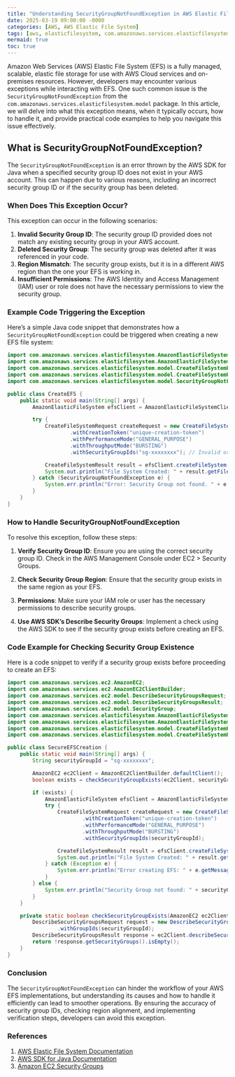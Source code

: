 ```yaml
---
title: "Understanding SecurityGroupNotFoundException in AWS Elastic File System"
date: 2025-03-19 09:00:00 -0000
categories: [AWS, AWS Elastic File System]
tags: [aws, elasticfilesystem, com.amazonaws.services.elasticfilesystem.model]
mermaid: true
toc: true
---
```



Amazon Web Services (AWS) Elastic File System (EFS) is a fully managed, scalable, elastic file storage for use with AWS Cloud services and on-premises resources. However, developers may encounter various exceptions while interacting with EFS. One such common issue is the `SecurityGroupNotFoundException` from the `com.amazonaws.services.elasticfilesystem.model` package. In this article, we will delve into what this exception means, when it typically occurs, how to handle it, and provide practical code examples to help you navigate this issue effectively.

## What is SecurityGroupNotFoundException?

The `SecurityGroupNotFoundException` is an error thrown by the AWS SDK for Java when a specified security group ID does not exist in your AWS account. This can happen due to various reasons, including an incorrect security group ID or if the security group has been deleted.

### When Does This Exception Occur?

This exception can occur in the following scenarios:

1. **Invalid Security Group ID**: The security group ID provided does not match any existing security group in your AWS account.
2. **Deleted Security Group**: The security group was deleted after it was referenced in your code.
3. **Region Mismatch**: The security group exists, but it is in a different AWS region than the one your EFS is working in.
4. **Insufficient Permissions**: The AWS Identity and Access Management (IAM) user or role does not have the necessary permissions to view the security group.

### Example Code Triggering the Exception

Here’s a simple Java code snippet that demonstrates how a `SecurityGroupNotFoundException` could be triggered when creating a new EFS file system:

```java
import com.amazonaws.services.elasticfilesystem.AmazonElasticFileSystem;
import com.amazonaws.services.elasticfilesystem.AmazonElasticFileSystemClientBuilder;
import com.amazonaws.services.elasticfilesystem.model.CreateFileSystemRequest;
import com.amazonaws.services.elasticfilesystem.model.CreateFileSystemResult;
import com.amazonaws.services.elasticfilesystem.model.SecurityGroupNotFoundException;

public class CreateEFS {
    public static void main(String[] args) {
        AmazonElasticFileSystem efsClient = AmazonElasticFileSystemClientBuilder.defaultClient();

        try {
            CreateFileSystemRequest createRequest = new CreateFileSystemRequest()
                    .withCreationToken("unique-creation-token")
                    .withPerformanceMode("GENERAL_PURPOSE")
                    .withThroughputMode("BURSTING")
                    .withSecurityGroupIds("sg-xxxxxxxx"); // Invalid or non-existent security group

            CreateFileSystemResult result = efsClient.createFileSystem(createRequest);
            System.out.println("File System Created: " + result.getFileSystemId());
        } catch (SecurityGroupNotFoundException e) {
            System.err.println("Error: Security Group not found. " + e.getMessage());
        }
    }
}
```

### How to Handle SecurityGroupNotFoundException

To resolve this exception, follow these steps:

1. **Verify Security Group ID**: Ensure you are using the correct security group ID. Check in the AWS Management Console under EC2 > Security Groups.

2. **Check Security Group Region**: Ensure that the security group exists in the same region as your EFS.

3. **Permissions**: Make sure your IAM role or user has the necessary permissions to describe security groups.

4. **Use AWS SDK’s Describe Security Groups**: Implement a check using the AWS SDK to see if the security group exists before creating an EFS.

### Code Example for Checking Security Group Existence

Here is a code snippet to verify if a security group exists before proceeding to create an EFS:

```java
import com.amazonaws.services.ec2.AmazonEC2;
import com.amazonaws.services.ec2.AmazonEC2ClientBuilder;
import com.amazonaws.services.ec2.model.DescribeSecurityGroupsRequest;
import com.amazonaws.services.ec2.model.DescribeSecurityGroupsResult;
import com.amazonaws.services.ec2.model.SecurityGroup;
import com.amazonaws.services.elasticfilesystem.AmazonElasticFileSystem;
import com.amazonaws.services.elasticfilesystem.AmazonElasticFileSystemClientBuilder;
import com.amazonaws.services.elasticfilesystem.model.CreateFileSystemRequest;
import com.amazonaws.services.elasticfilesystem.model.CreateFileSystemResult;

public class SecureEFSCreation {
    public static void main(String[] args) {
        String securityGroupId = "sg-xxxxxxxx";

        AmazonEC2 ec2Client = AmazonEC2ClientBuilder.defaultClient();
        boolean exists = checkSecurityGroupExists(ec2Client, securityGroupId);

        if (exists) {
            AmazonElasticFileSystem efsClient = AmazonElasticFileSystemClientBuilder.defaultClient();
            try {
                CreateFileSystemRequest createRequest = new CreateFileSystemRequest()
                        .withCreationToken("unique-creation-token")
                        .withPerformanceMode("GENERAL_PURPOSE")
                        .withThroughputMode("BURSTING")
                        .withSecurityGroupIds(securityGroupId);

                CreateFileSystemResult result = efsClient.createFileSystem(createRequest);
                System.out.println("File System Created: " + result.getFileSystemId());
            } catch (Exception e) {
                System.err.println("Error creating EFS: " + e.getMessage());
            }
        } else {
            System.err.println("Security Group not found: " + securityGroupId);
        }
    }

    private static boolean checkSecurityGroupExists(AmazonEC2 ec2Client, String securityGroupId) {
        DescribeSecurityGroupsRequest request = new DescribeSecurityGroupsRequest()
                .withGroupIds(securityGroupId);
        DescribeSecurityGroupsResult response = ec2Client.describeSecurityGroups(request);
        return !response.getSecurityGroups().isEmpty();
    }
}
```

### Conclusion

The `SecurityGroupNotFoundException` can hinder the workflow of your AWS EFS implementations, but understanding its causes and how to handle it efficiently can lead to smoother operations. By ensuring the accuracy of security group IDs, checking region alignment, and implementing verification steps, developers can avoid this exception.

### References

1. [AWS Elastic File System Documentation](https://docs.aws.amazon.com/efs/latest/userguide/Welcome.html)
2. [AWS SDK for Java Documentation](https://docs.aws.amazon.com/sdk-for-java/latest/developer-guide/home.html)
3. [Amazon EC2 Security Groups](https://docs.aws.amazon.com/AWSEC2/latest/UserGuide/using-network-security.html)